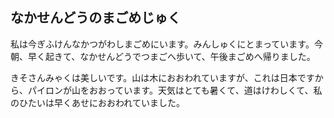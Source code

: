 ﻿---
layout: post
category: testing
tagline: testing japanese text
tags: 
  - testing
  - japanese
---

## なかせんどうのまごめじゅく

私は今ぎふけんなかつがわしまごめにいます。みんしゅくにとまっています。今朝、早く起きて、なかせんどうでつまごへ歩いて、午後まごめへ帰りました。

きそさんみゃくは美しいです。山は木におおわれていますが、これは日本ですから、パイロンが山をおおっています。天気はとても暑くて、道はけわしくて、私のひたいは早くあせにおおわれていました。
